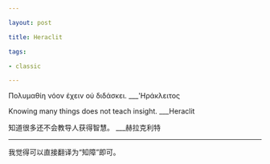 ```yaml
---

layout: post

title: Heraclit

tags: 

- classic

---
```


Πολυμαθίη νόον έχειν ού 
διδάσκει.
___'Ηράκλειτος

Knowing many things does not 
teach insight.
___Heraclit

知道很多还不会教导人获得智慧。
___赫拉克利特

---

我觉得可以直接翻译为“知障”即可。



